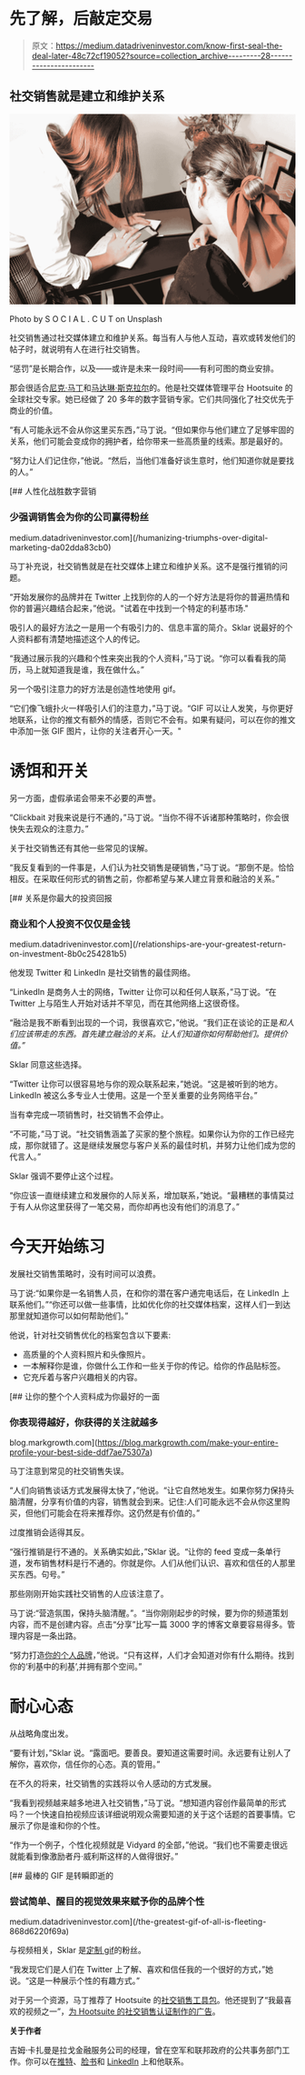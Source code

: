 # 先了解，后敲定交易

> 原文：<https://medium.datadriveninvestor.com/know-first-seal-the-deal-later-48c72cf19052?source=collection_archive---------28----------------------->

## 社交销售就是建立和维护关系

![](img/2179f3a446996aecd453b23c2d0d922c.png)

Photo by S O C I A L . C U T on Unsplash

社交销售通过社交媒体建立和维护关系。每当有人与他人互动，喜欢或转发他们的帖子时，就说明有人在进行社交销售。

“惩罚”是长期合作，以及——或许是未来一段时间——有利可图的商业安排。

那会很适合[尼克·马丁](https://twitter.com/AtNickMartin)和[马达琳·斯克拉尔](https://twitter.com/MadalynSklar)的。他是社交媒体管理平台 Hootsuite 的全球社交专家。她已经做了 20 多年的数字营销专家。它们共同强化了社交优先于商业的价值。

“有人可能永远不会从你这里买东西，”马丁说。“但如果你与他们建立了足够牢固的关系，他们可能会变成你的拥护者，给你带来一些高质量的线索。那是最好的。

“努力让人们记住你，”他说。“然后，当他们准备好谈生意时，他们知道你就是要找的人。”

[](/humanizing-triumphs-over-digital-marketing-da02dda83cb0) [## 人性化战胜数字营销

### 少强调销售会为你的公司赢得粉丝

medium.datadriveninvestor.com](/humanizing-triumphs-over-digital-marketing-da02dda83cb0) 

马丁补充说，社交销售就是在社交媒体上建立和维护关系。这不是强行推销的问题。

“开始发展你的品牌并在 Twitter 上找到你的人的一个好方法是将你的普遍热情和你的普遍兴趣结合起来，”他说。"试着在中找到一个特定的利基市场."

吸引人的最好方法之一是用一个有吸引力的、信息丰富的简介。Sklar 说最好的个人资料都有清楚地描述这个人的传记。

“我通过展示我的兴趣和个性来突出我的个人资料，”马丁说。“你可以看看我的简历，马上就知道我是谁，我在做什么。”

另一个吸引注意力的好方法是创造性地使用 gif。

“它们像飞蛾扑火一样吸引人们的注意力，”马丁说。“GIF 可以让人发笑，与你更好地联系，让你的推文有额外的情感，否则它不会有。如果有疑问，可以在你的推文中添加一张 GIF 图片，让你的关注者开心一天。"

# **诱饵和开关**

另一方面，虚假承诺会带来不必要的声誉。

“Clickbait 对我来说是行不通的，”马丁说。“当你不得不诉诸那种策略时，你会很快失去观众的注意力。”

关于社交销售还有其他一些常见的误解。

“我反复看到的一件事是，人们认为社交销售是硬销售，”马丁说。“那倒不是。恰恰相反。在采取任何形式的销售之前，你都希望与某人建立背景和融洽的关系。”

[](/relationships-are-your-greatest-return-on-investment-8b0c254281b5) [## 关系是你最大的投资回报

### 商业和个人投资不仅仅是金钱

medium.datadriveninvestor.com](/relationships-are-your-greatest-return-on-investment-8b0c254281b5) 

他发现 Twitter 和 LinkedIn 是社交销售的最佳网络。

“LinkedIn 是商务人士的网络，Twitter 让你可以和任何人联系，”马丁说。“在 Twitter 上与陌生人开始对话并不罕见，而在其他网络上这很奇怪。

“融洽是我不断看到出现的一个词，我很喜欢它，”他说。“我们正在谈论的正是*和人们应该带走的东西。首先建立融洽的关系。让人们知道你如何帮助他们。提供价值。”*

Sklar 同意这些选择。

“Twitter 让你可以很容易地与你的观众联系起来，”她说。“这是被听到的地方。LinkedIn 被这么多专业人士使用。这是一个至关重要的业务网络平台。”

当有幸完成一项销售时，社交销售不会停止。

“不可能，”马丁说。“社交销售涵盖了买家的整个旅程。如果你认为你的工作已经完成，那你就错了。这是继续发展您与客户关系的最佳时机，并努力让他们成为您的代言人。”

Sklar 强调不要停止这个过程。

“你应该一直继续建立和发展你的人际关系，增加联系，”她说。“最糟糕的事情莫过于有人从你这里获得了一笔交易，而你却再也没有他们的消息了。”

# **今天开始练习**

发展社交销售策略时，没有时间可以浪费。

马丁说:“如果你是一名销售人员，在和你的潜在客户通完电话后，在 LinkedIn 上联系他们。”“你还可以做一些事情，比如优化你的社交媒体档案，这样人们一到达那里就知道你可以如何帮助他们。”

他说，针对社交销售优化的档案包含以下要素:

*   高质量的个人资料照片和头像照片。
*   一本解释你是谁，你做什么工作和一些关于你的传记。给你的作品贴标签。
*   它充斥着与客户兴趣相关的内容。

[](https://blog.markgrowth.com/make-your-entire-profile-your-best-side-ddf7ae75307a) [## 让你的整个个人资料成为你最好的一面

### 你表现得越好，你获得的关注就越多

blog.markgrowth.com](https://blog.markgrowth.com/make-your-entire-profile-your-best-side-ddf7ae75307a) 

马丁注意到常见的社交销售失误。

“人们向销售谈话方式发展得太快了，”他说。“让它自然地发生。如果你努力保持头脑清醒，分享有价值的内容，销售就会到来。记住:人们可能永远不会从你这里购买，但他们可能会在将来推荐你。这仍然是有价值的。”

过度推销会适得其反。

“强行推销是行不通的。关系确实如此，”Sklar 说。“让你的 feed 变成一条单行道，发布销售材料是行不通的。你就是你。人们从他们认识、喜欢和信任的人那里买东西。句号。”

那些刚刚开始实践社交销售的人应该注意了。

马丁说:“营造氛围，保持头脑清醒。”。“当你刚刚起步的时候，要为你的频道策划内容，而不是创建内容。点击“分享”比写一篇 3000 字的博客文章要容易得多。管理内容是一条出路。

“努力打造[你的个人品牌](https://www.datadriveninvestor.com/2019/06/07/personal-brands-strike-gold-in-the-long-run/)，”他说。“只有这样，人们才会知道对你有什么期待。找到你的‘利基中的利基’,并拥有那个空间。”

# **耐心心态**

从战略角度出发。

“要有计划，”Sklar 说。“露面吧。要善良。要知道这需要时间。永远要有让别人了解你，喜欢你，信任你的心态。真的管用。”

在不久的将来，社交销售的实践将以令人感动的方式发展。

“我看到视频越来越多地进入社交销售，”马丁说。“想知道内容创作最简单的形式吗？一个快速自拍视频应该详细说明观众需要知道的关于这个话题的首要事情。它展示了你是谁和你的个性。

“作为一个例子，个性化视频就是 Vidyard 的全部，”他说。“我们也不需要走很远就能看到像激励者丹·威利斯这样的人做得很好。”

[](/the-greatest-gif-of-all-is-fleeting-868d6220f69a) [## 最棒的 GIF 是转瞬即逝的

### 尝试简单、醒目的视觉效果来赋予你的品牌个性

medium.datadriveninvestor.com](/the-greatest-gif-of-all-is-fleeting-868d6220f69a) 

与视频相关，Sklar 是[定制 gif](https://medium.com/datadriveninvestor/the-greatest-gif-of-all-is-fleeting-868d6220f69a?source=friends_link&sk=311297eec5a5ad808cb5cc71c665e911)的粉丝。

“我发现它们是人们在 Twitter 上了解、喜欢和信任我的一个很好的方式，”她说。“这是一种展示个性的有趣方式。”

对于另一个资源，马丁推荐了 Hootsuite 的[社交销售工具包](https://hootsuite.com/resources/social-selling-toolkit?utm_medium=owned_social&utm_term=7b981cc5-fa81-40d5-9d71-fd0c591f6c81&utm_campaign=all-alwayson-none-glo-en----social_hootsuite_primary_lp---&utm_source=twitter)。他还提到了“我最喜欢的视频之一”，[为 Hootsuite 的社交销售认证制作的广告](https://www.youtube.com/watch?v=bsUOtkW8IOs)。

**关于作者**

吉姆·卡扎曼是拉戈金融服务公司的经理，曾在空军和联邦政府的公共事务部门工作。你可以在[推特](https://twitter.com/JKatzaman)、[脸书](https://www.facebook.com/jim.katzaman)和 [LinkedIn](https://www.linkedin.com/in/jim-katzaman-33641b21/) 上和他联系。